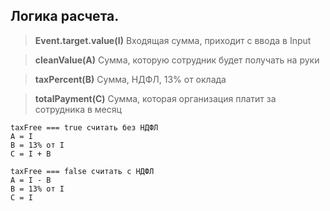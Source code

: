 ## Логика расчета.

> **Event.target.value(I)**
Входящая сумма, приходит с ввода в Input

> **cleanValue(A)**
> Сумма, которую сотрудник будет получать на руки


>**taxPercent(B)**
>Сумма, НДФЛ, 13% от оклада

>**totalPayment(С)**
>Сумма, которая организация платит за сотрудника в месяц


    taxFree === true считать без НДФЛ 
    A = I
    B = 13% от I
    C = I + B  

    taxFree === false считать c НДФЛ
    A = I - B
    B = 13% от I
    C = I
 

  

